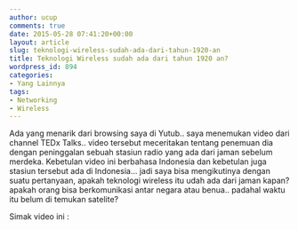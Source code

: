 ```yaml
---
author: ucup
comments: true
date: 2015-05-28 07:41:20+00:00
layout: article
slug: teknologi-wireless-sudah-ada-dari-tahun-1920-an
title: Teknologi Wireless sudah ada dari tahun 1920 an?
wordpress_id: 894
categories:
- Yang Lainnya
tags:
- Networking
- Wireless
---
```


Ada yang menarik dari browsing saya di Yutub.. saya menemukan video dari channel TEDx Talks.. video tersebut meceritakan tentang penemuan dia dengan peninggalan sebuah stasiun radio yang ada dari jaman sebelum merdeka. Kebetulan video ini berbahasa Indonesia dan kebetulan juga stasiun tersebut ada di Indonesia... jadi saya bisa mengikutinya dengan suatu pertanyaan, apakah teknologi wireless itu udah ada dari jaman kapan? apakah orang bisa berkomunikasi antar negara atau benua.. padahal waktu itu belum di temukan satelite?<!-- more -->

Simak video ini :

